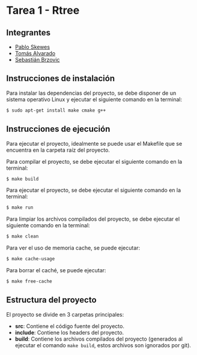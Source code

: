 # Tarea 1 - Rtree

## Integrantes
- [Pablo Skewes](https://github.com/pabloskewes/)
- [Tomás Alvarado](https://github.com/TomasAlvarado21)
- [Sebastián Brzovic](https://github.com/sebabrzovic)

## Instrucciones de instalación
Para instalar las dependencias del proyecto, se debe disponer de un sistema operativo Linux y ejecutar el siguiente comando en la terminal:
```bash
$ sudo apt-get install make cmake g++
```

## Instrucciones de ejecución
Para ejecutar el proyecto, idealmente se puede usar el Makefile que se encuentra en la carpeta raíz del proyecto. 

Para compilar el proyecto, se debe ejecutar el siguiente comando en la terminal:
```bash
$ make build
```

Para ejecutar el proyecto, se debe ejecutar el siguiente comando en la terminal:
```bash
$ make run
```

Para limpiar los archivos compilados del proyecto, se debe ejecutar el siguiente comando en la terminal:
```bash
$ make clean
```

Para ver el uso de memoria cache, se puede ejecutar:
```bash
$ make cache-usage
```

Para borrar el caché, se puede ejecutar:
```bash
$ make free-cache
```

## Estructura del proyecto
El proyecto se divide en 3 carpetas principales:
- **src**: Contiene el código fuente del proyecto.
- **include**: Contiene los headers del proyecto.
- **build**: Contiene los archivos compilados del proyecto (generados al ejecutar el comando `make build`, estos archivos son ignorados por git).
